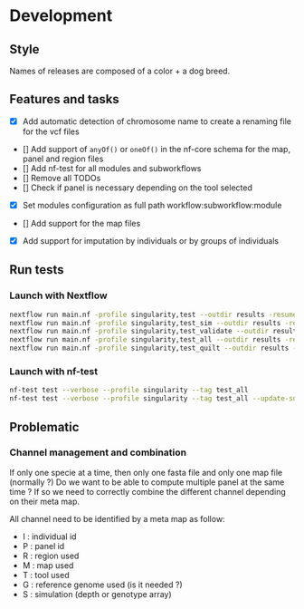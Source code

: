 # Development

## Style

Names of releases are composed of a color + a dog breed.

## Features and tasks

- [x] Add automatic detection of chromosome name to create a renaming file for the vcf files
- [] Add support of `anyOf()` or `oneOf()` in the nf-core schema for the map, panel and region files
- [] Add nf-test for all modules and subworkflows
- [] Remove all TODOs
- [] Check if panel is necessary depending on the tool selected
- [x] Set modules configuration as full path workflow:subworkflow:module
- [] Add support for the map files
- [x] Add support for imputation by individuals or by groups of individuals

## Run tests

### Launch with Nextflow

```bash
nextflow run main.nf -profile singularity,test --outdir results -resume
nextflow run main.nf -profile singularity,test_sim --outdir results -resume
nextflow run main.nf -profile singularity,test_validate --outdir results -resume
nextflow run main.nf -profile singularity,test_all --outdir results -resume
nextflow run main.nf -profile singularity,test_quilt --outdir results -resume
```

### Launch with nf-test

```bash
nf-test test --verbose --profile singularity --tag test_all
nf-test test --verbose --profile singularity --tag test_all --update-snapshot #To update the snaps of a given test
```

## Problematic

### Channel management and combination

If only one specie at a time, then only one fasta file and only one map file (normally ?)
Do we want to be able to compute multiple panel at the same time ?
If so we need to correctly combine the different channel depending on their meta map.

All channel need to be identified by a meta map as follow:

- I : individual id
- P : panel id
- R : region used
- M : map used
- T : tool used
- G : reference genome used (is it needed ?)
- S : simulation (depth or genotype array)
